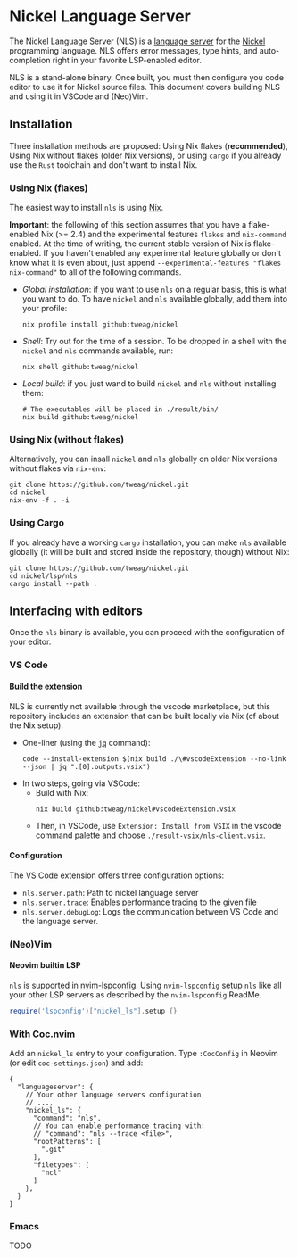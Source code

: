 # Nickel Language Server

The Nickel Language Server (NLS) is a [language
server](https://en.wikipedia.org/wiki/Language_Server_Protocol) for the
[Nickel](https://www.nickel-lang.org/) programming language. NLS offers error
messages, type hints, and auto-completion right in your favorite LSP-enabled
editor.

NLS is a stand-alone binary. Once built, you must then configure you code editor
to use it for Nickel source files. This document covers building NLS and using
it in VSCode and (Neo)Vim.

## Installation

Three installation methods are proposed: Using Nix flakes (**recommended**),
Using Nix without flakes (older Nix versions), or using `cargo` if you already
use the `Rust` toolchain and don't want to install Nix.

### Using Nix (flakes)

The easiest way to install `nls` is using [Nix](https://nixos.org/).

**Important**: the following of this section assumes that you have a flake-enabled
Nix (>= 2.4) and the experimental features `flakes` and `nix-command` enabled.
At the time of writing, the current stable version of Nix is flake-enabled. If
you haven't enabled any experimental feature globally or don't know what it is
even about, just append `--experimental-features "flakes nix-command"` to all of
the following commands.

- *Global installation*: if you want to use `nls` on a regular basis, this is
  what you want to do. To have `nickel` and `nls` available globally, add them
  into your profile:
  ```
  nix profile install github:tweag/nickel
  ```
- *Shell*: Try out for the time of a session. To be dropped in a shell with the
  `nickel` and `nls` commands available, run:
  ```
  nix shell github:tweag/nickel
  ```
- *Local build*: if you just wand to build `nickel`
  and `nls` without installing them:
  ```
  # The executables will be placed in ./result/bin/
  nix build github:tweag/nickel
  ```

### Using Nix (without flakes)

Alternatively, you can insall `nickel` and `nls` globally on older Nix versions
without flakes via `nix-env`:

```
git clone https://github.com/tweag/nickel.git
cd nickel
nix-env -f . -i
```

### Using Cargo

If you already have a working `cargo` installation, you can make `nls` available
globally (it will be built and stored inside the repository, though) without
Nix:

```
git clone https://github.com/tweag/nickel.git
cd nickel/lsp/nls
cargo install --path .
```

## Interfacing with editors

Once the `nls` binary is available, you can proceed with the configuration of
your editor.

### VS Code

#### Build the extension

NLS is currently not available through the vscode marketplace, but this
repository includes an extension that can be built locally via Nix (cf []()
about the Nix setup).

- One-liner (using the [`jq`](https://stedolan.github.io/jq/) command):
  ```
  code --install-extension $(nix build ./\#vscodeExtension --no-link --json | jq ".[0].outputs.vsix")
  ```
- In two steps, going via VSCode:
  - Build with Nix:
    ```
    nix build github:tweag/nickel#vscodeExtension.vsix
    ```
  - Then, in VSCode, use `Extension: Install from VSIX` in the vscode command
    palette and choose `./result-vsix/nls-client.vsix`.

#### Configuration

The VS Code extension offers three configuration options: 

- `nls.server.path`: Path to nickel language server
- `nls.server.trace`: Enables performance tracing to the given file
- `nls.server.debugLog`: Logs the communication between VS Code and the language server.

### (Neo)Vim

#### Neovim builtin LSP

`nls` is supported in
[nvim-lspconfig](https://github.com/neovim/nvim-lspconfig). Using
`nvim-lspconfig` setup `nls` like all your other LSP servers as described by the
`nvim-lspconfig` ReadMe.

```lua
require('lspconfig')["nickel_ls"].setup {}
```

### With Coc.nvim

Add an `nickel_ls` entry to your configuration. Type `:CocConfig` in Neovim (or edit `coc-settings.json`) and add:

```
{
  "languageserver": {
    // Your other language servers configuration
    // ...,
    "nickel_ls": {
      "command": "nls",
      // You can enable performance tracing with:
      // "command": "nls --trace <file>",
      "rootPatterns": [
        ".git"
      ],
      "filetypes": [
        "ncl"
      ]
    },
  }
}
```

### Emacs

TODO
